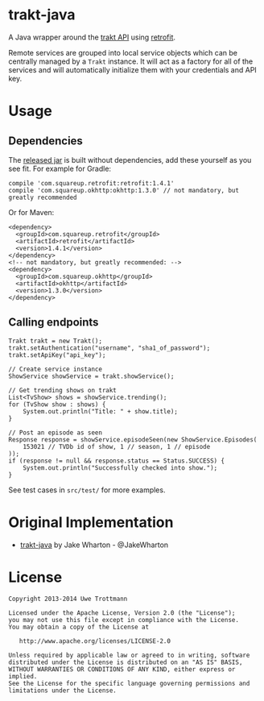 trakt-java
==========

A Java wrapper around the [trakt API][1] using [retrofit][2].

Remote services are grouped into local service objects which can be centrally
managed by a `Trakt` instance. It will act as a factory for
all of the services and will automatically initialize them with your
credentials and API key.

Usage
=====

Dependencies
------------

The [released jar][4] is built without dependencies, add these yourself as you see fit.
For example for Gradle:
```
compile 'com.squareup.retrofit:retrofit:1.4.1'
compile 'com.squareup.okhttp:okhttp:1.3.0' // not mandatory, but greatly recommended
```

Or for Maven:
```
<dependency>
  <groupId>com.squareup.retrofit</groupId>
  <artifactId>retrofit</artifactId>
  <version>1.4.1</version>
</dependency>
<!-- not mandatory, but greatly recommended: -->
<dependency>
  <groupId>com.squareup.okhttp</groupId>
  <artifactId>okhttp</artifactId>
  <version>1.3.0</version>
</dependency>
```

Calling endpoints
-----------------

    Trakt trakt = new Trakt();
    trakt.setAuthentication("username", "sha1_of_password");
    trakt.setApiKey("api_key");
    
    // Create service instance
    ShowService showService = trakt.showService();

    // Get trending shows on trakt
    List<TvShow> shows = showService.trending();
    for (TvShow show : shows) {
    	System.out.println("Title: " + show.title);
    }
    
    // Post an episode as seen
    Response response = showService.episodeSeen(new ShowService.Episodes(
        153021 // TVDb id of show, 1 // season, 1 // episode
    ));
    if (response != null && response.status == Status.SUCCESS) {
        System.out.println("Successfully checked into show.");
    }

See test cases in `src/test/` for more examples.

Original Implementation
=======================

* [trakt-java][3] by Jake Wharton - @JakeWharton

License
=======

    Copyright 2013-2014 Uwe Trottmann

    Licensed under the Apache License, Version 2.0 (the "License");
    you may not use this file except in compliance with the License.
    You may obtain a copy of the License at

       http://www.apache.org/licenses/LICENSE-2.0

    Unless required by applicable law or agreed to in writing, software
    distributed under the License is distributed on an "AS IS" BASIS,
    WITHOUT WARRANTIES OR CONDITIONS OF ANY KIND, either express or implied.
    See the License for the specific language governing permissions and
    limitations under the License.




 [1]: http://trakt.tv/api-docs
 [2]: https://github.com/square/retrofit
 [3]: https://github.com/JakeWharton/trakt-java/
 [4]: https://github.com/UweTrottmann/trakt-java/releases
